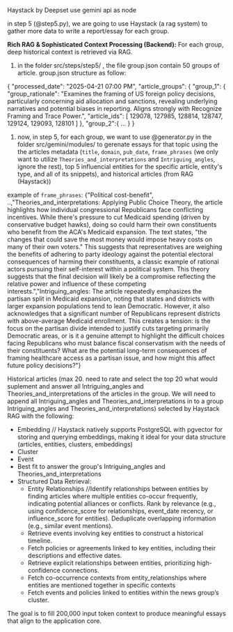 Haystack by Deepset
use gemini api as node

in step 5 (@step5.py), we are going to use Haystack (a rag system) to gather more data to write a report/essay for each group.

**Rich RAG & Sophisticated Context Processing (Backend):** For each group, deep historical context is retrieved via RAG.

1. in the folder src/steps/step5/ , the file group.json contain 50 groups of article.
   group.json structure as follow:

{
"processed_date": "2025-04-21 07:00 PM",
"article_groups": {
"group_1": {
"group_rationale": "Examines the framing of US foreign policy decisions, particularly concerning aid allocation and sanctions, revealing underlying narratives and potential biases in reporting. Aligns strongly with Recognize Framing and Trace Power.",
"article_ids": [
129078,
127985,
128814,
128747,
129124,
129093,
128101
]
},
"group_2":{
...
}
}

1. now, in step 5, for each group, we want to use @generator.py in the folder src/gemini/modules/ to gerenate essays for that topic using the the articles metadata (`title`, `domain`, `pub_date`, `frame_phrases` (we only want to utilize `Theories_and_interpretations` and `Intriguing_angles`, ignore the rest), top 5 influencial entities for the specific article, entity's type, and all of its snippets), and historical articles (from RAG (Haystack))

example of `frame_phrases`:
{"Political cost-benefit", ..,"Theories_and_interpretations: Applying Public Choice Theory, the article highlights how individual congressional Republicans face conflicting incentives. While there's pressure to cut Medicaid spending (driven by conservative budget hawks), doing so could harm their own constituents who benefit from the ACA's Medicaid expansion. The text states, \"the changes that could save the most money would impose heavy costs on many of their own voters.\" This suggests that representatives are weighing the benefits of adhering to party ideology against the potential electoral consequences of harming their constituents, a classic example of rational actors pursuing their self-interest within a political system. This theory suggests that the final decision will likely be a compromise reflecting the relative power and influence of these competing interests.","Intriguing_angles: The article repeatedly emphasizes the partisan split in Medicaid expansion, noting that states and districts with larger expansion populations tend to lean Democratic. However, it also acknowledges that a significant number of Republicans represent districts with above-average Medicaid enrollment. This creates a tension: is the focus on the partisan divide intended to justify cuts targeting primarily Democratic areas, or is it a genuine attempt to highlight the difficult choices facing Republicans who must balance fiscal conservatism with the needs of their constituents? What are the potential long-term consequences of framing healthcare access as a partisan issue, and how might this affect future policy decisions?"}

Historical articles (max 20. need to rate and select the top 20 what would suplement and answer all Intriguing_angles and Theories_and_interpretations of the articles in the group. We will need to append all Intriguing_angles and Theories_and_interpretations in to a group Intriguing_angles and Theories_and_interpretations) selected by Haystack RAG with the following:

- Embedding // Haystack natively supports PostgreSQL with pgvector for storing and querying embeddings, making it ideal for your data structure (articles, entities, clusters, embeddings)
- Cluster
- Event
- Best fit to answer the group's Intriguing_angles and Theories_and_interpretations
- Structured Data Retrieval:
  - Entity Relationships //Identify relationships between entities by finding articles where multiple entities co-occur frequently, indicating potential alliances or conflicts. Rank by relevance (e.g., using confidence_score for relationships, event_date recency, or influence_score for entities). Deduplicate overlapping information (e.g., similar event mentions).
  - Retrieve events involving key entities to construct a historical timeline.
  - Fetch policies or agreements linked to key entities, including their descriptions and effective dates.
  - Retrieve explicit relationships between entities, prioritizing high-confidence connections.
  - Fetch co-occurrence contexts from entity_relationships where entities are mentioned together in specific contexts
  - Fetch events and policies linked to entities within the news group’s cluster.

The goal is to fill 200,000 input token context to produce meaningful essays that align to the application core.
